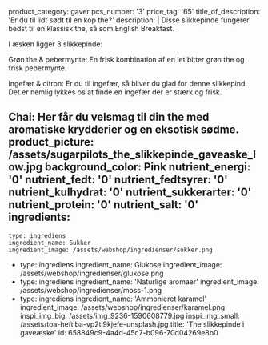 product_category: gaver
pcs_number: '3'
price_tag: '65'
title_of_description: 'Er du til lidt sødt til en kop the?'
description: |
  Disse slikkepinde fungerer bedst til en klassisk the, så som English Breakfast.
  
  I æsken ligger 3 slikkepinde:
  
  Grøn the & pebermynte: En frisk kombination af en let bitter grøn the og frisk pebermynte.
  
  Ingefær & citron: Er du til ingefær, så bliver du glad for denne slikkepind. Det er nemlig lykkes os at finde en ingefær der er stærk og frisk.
  
  Chai: Her får du velsmag til din the med aromatiske krydderier og en eksotisk sødme.
product_picture: /assets/sugarpilots_the_slikkepinde_gaveaske_low.jpg
background_color: Pink
nutrient_energi: '0'
nutrient_fedt: '0'
nutrient_fedtsyrer: '0'
nutrient_kulhydrat: '0'
nutrient_sukkerarter: '0'
nutrient_protein: '0'
nutrient_salt: '0'
ingredients:
  -
    type: ingrediens
    ingredient_name: Sukker
    ingredient_image: /assets/webshop/ingredienser/sukker.png
  -
    type: ingrediens
    ingredient_name: Glukose
    ingredient_image: /assets/webshop/ingredienser/glukose.png
  -
    type: ingrediens
    ingredient_name: 'Naturlige aromaer'
    ingredient_image: /assets/webshop/ingredienser/moss-1.png
  -
    type: ingrediens
    ingredient_name: 'Ammonieret karamel'
    ingredient_image: /assets/webshop/ingredienser/karamel.png
inspi_img_big: /assets/img_9236-1590608779.jpg
inspi_img_small: /assets/toa-heftiba-vp2ti9kjefe-unsplash.jpg
title: 'The slikkepinde i gaveæske'
id: 658849c9-4a4d-45c7-b096-70d04269e8b0
